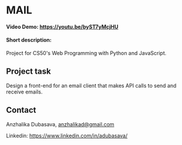 ﻿# MAIL
#### Video Demo:  https://youtu.be/byST7yMcjHU
#### Short description:
Project for CS50's Web Programming with Python and JavaScript. 

## Project task

Design a front-end for an email client that makes API calls to send and receive emails.

## Contact
Anzhalika Dubasava, anzhalikad@gmail.com

Linkedin: https://www.linkedin.com/in/adubasava/